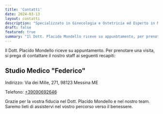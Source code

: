 ```yaml
---
title: 'Contatti'
date: 2024-03-13
layout: contatti
description: "Specializzato in Ginecologia e Ostetricia ed Esperto in Malattie Sessualmente Trasmissibili"
draft: false
featured: true
summary: "Il Dott. Placido Mondello riceve su appunbtamento, per prenotare una visita si prega di contattare il nostro staff"
---
```


Il Dott. Placido Mondello riceve su appuntamento. Per prenotare una visita, si prega di contattare il nostro staff ai seguenti recapiti:

## Studio Medico "Federico"

Indirizzo: Via dei Mille, 271, 98123 Messina ME

Telefono: [+39090692646](tel:+39090692646)

Grazie per la vostra fiducia nel Dott. Placido Mondello e nel nostro team. Saremo lieti di assistervi nel vostro percorso verso il benessere.
